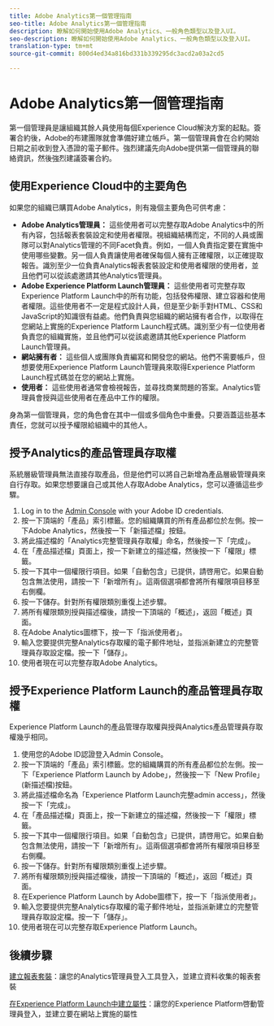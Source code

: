 ```yaml
---
title: Adobe Analytics第一個管理指南
seo-title: Adobe Analytics第一個管理指南
description: 瞭解如何開始使用Adobe Analytics、一般角色類型以及登入UI。
seo-description: 瞭解如何開始使用Adobe Analytics、一般角色類型以及登入UI。
translation-type: tm+mt
source-git-commit: 800d4ed34a816bd331b339295dc3acd2a03a2cd5

---
```



# Adobe Analytics第一個管理指南

第一個管理員是讓組織其餘人員使用每個Experience Cloud解決方案的起點。簽署合約後，Adobe的布建團隊就會準備好建立帳戶。第一個管理員會在合約開始日期之前收到登入憑證的電子郵件。強烈建議先向Adobe提供第一個管理員的聯絡資訊，然後強烈建議簽署合約。

## 使用Experience Cloud中的主要角色

如果您的組織已購買Adobe Analytics，則有幾個主要角色可供考慮：

- **Adobe Analytics管理員：** 這些使用者可以完整存取Adobe Analytics中的所有內容，包括報表套裝設定和使用者權限。視組織結構而定，不同的人員或團隊可以對Analytics管理的不同Facet負責。例如，一個人負責指定要在實施中使用哪些變數。另一個人負責讓使用者確保每個人擁有正確權限，以正確提取報告。識別至少一位負責Analytics報表套裝設定和使用者權限的使用者，並且他們可以從該處邀請其他Analytics管理員。
- **Adobe Experience Platform Launch管理員：** 這些使用者可完整存取Experience Platform Launch中的所有功能，包括發佈權限、建立容器和使用者權限。這些使用者不一定是程式設計人員，但是至少新手對HTML、CSS和JavaScript的知識很有益處。他們負責與您組織的網站擁有者合作，以取得在您網站上實施的Experience Platform Launch程式碼。識別至少有一位使用者負責您的組織實施，並且他們可以從該處邀請其他Experience Platform Launch管理員。
- **網站擁有者：** 這些個人或團隊負責編寫和開發您的網站。他們不需要帳戶，但想要使用Experience Platform Launch管理員來取得Experience Platform Launch程式碼並在您的網站上實施。
- **使用者：** 這些使用者通常會檢視報告，並尋找商業問題的答案。Analytics管理員會授與這些使用者在產品中工作的權限。

身為第一個管理員，您的角色會在其中一個或多個角色中重疊。只要涵蓋這些基本責任，您就可以授予權限給組織中的其他人。

## 授予Analytics的產品管理員存取權

系統層級管理員無法直接存取產品，但是他們可以將自己新增為產品層級管理員來自行存取。如果您想要讓自己或其他人存取Adobe Analytics，您可以遵循這些步驟。

1. Log in to the [Admin Console](https://adminconsole.adobe.com/) with your Adobe ID credentials.
1. 按一下頂端的「產品」索引標籤。您的組織購買的所有產品都位於左側。按一下Adobe Analytics，然後按一下「新描述檔」按鈕。
1. 將此描述檔的「Analytics完整管理員存取權」命名，然後按一下「完成」。
1. 在「產品描述檔」頁面上，按一下新建立的描述檔，然後按一下「權限」標籤。
1. 按一下其中一個權限行項目。如果「自動包含」已提供，請啓用它。如果自動包含無法使用，請按一下「新增所有」。這兩個選項都會將所有權限項目移至右側欄。
1. 按一下儲存。針對所有權限類別重復上述步驟。
1. 將所有權限類別授與描述檔後，請按一下頂端的「概述」，返回「概述」頁面。
1. 在Adobe Analytics圖標下，按一下「指派使用者」。
1. 輸入您要提供完整Analytics存取權的電子郵件地址，並指派新建立的完整管理員存取設定檔。按一下「儲存」。
1. 使用者現在可以完整存取Adobe Analytics。

## 授予Experience Platform Launch的產品管理員存取權

Experience Platform Launch的產品管理存取權與授與Analytics產品管理員存取權幾乎相同。

1. 使用您的Adobe ID認證登入Admin Console。
1. 按一下頂端的「產品」索引標籤。您的組織購買的所有產品都位於左側。按一下「Experience Platform Launch by Adobe」，然後按一下「New Profile」(新描述檔)按鈕。
1. 將此描述檔命名為「Experience Platform Launch完整admin access」，然後按一下「完成」。
1. 在「產品描述檔」頁面上，按一下新建立的描述檔，然後按一下「權限」標籤。
1. 按一下其中一個權限行項目。如果「自動包含」已提供，請啓用它。如果自動包含無法使用，請按一下「新增所有」。這兩個選項都會將所有權限項目移至右側欄。
1. 按一下儲存。針對所有權限類別重復上述步驟。
1. 將所有權限類別授與描述檔後，請按一下頂端的「概述」，返回「概述」頁面。
1. 在Experience Platform Launch by Adobe圖標下，按一下「指派使用者」。
1. 輸入您要提供完整Analytics存取權的電子郵件地址，並指派新建立的完整管理員存取設定檔。按一下「儲存」。
1. 使用者現在可以完整存取Experience Platform Launch。

## 後續步驟

[建立報表套裝](create-report-suite.md)：讓您的Analytics管理員登入工具登入，並建立資料收集的報表套裝

[在Experience Platform Launch中建立屬性](../../implement/implement-with-launch/create-analytics-property.md)：讓您的Experience Platform啓動管理員登入，並建立要在網站上實施的屬性
